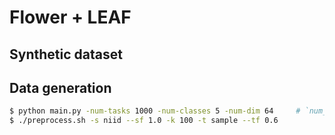 # Flower + LEAF


## Synthetic dataset

## Data generation
```bash
$ python main.py -num-tasks 1000 -num-classes 5 -num-dim 64     # `num_tasks`: number of clients
$ ./preprocess.sh -s niid --sf 1.0 -k 100 -t sample --tf 0.6
```